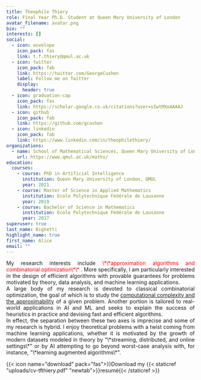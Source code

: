 ```yaml
---
title: Theophile Thiery
role: Final Year Ph.D. Student at Queen Mary University of London
avatar_filename: avatar.png
bio: ""
interests: []
social:
  - icon: envelope
    icon_pack: fas
    link: t.f.thiery@qmul.ac.uk
  - icon: twitter
    icon_pack: fab
    link: https://twitter.com/GeorgeCushen
    label: Follow me on Twitter
    display:
      header: true
  - icon: graduation-cap
    icon_pack: fas
    link: https://scholar.google.co.uk/citations?user=sIwtMXoAAAAJ
  - icon: github
    icon_pack: fab
    link: https://github.com/gcushen
  - icon: linkedin
    icon_pack: fab
    link: https://www.linkedin.com/in/theophilethiery/
organizations:
  - name: School of Mathematical Sciences, Queen Mary University of London
    url: https://www.qmul.ac.uk/maths/
education:
  courses:
    - course: PhD in Artificial Intelligence
      institution: Queen Mary University of London, QMUL
      year: 2021
    - course: Master of Science in Applied Mathematics
      institution: Ecole Polytechnique Fédérale de Lausanne
      year: 2019
    - course: Bachelor of Science in Mathematics
      institution: Ecole Polytechnique Fédérale de Lausanne
      year: 2017
superuser: true
last_name: Bighetti
highlight_name: true
first_name: Alice
email: ""
---
```

<div style="text-align: justify"> My research interests include <font color='red'> \*\*approximation algorithms and combinatorial optimization\*\* </font>. More specifically, I am particularly interested in the design of efficient algorithms with provable guarantees for problems motivated by theory, data analysis, and machine learning applications. </div>

<div style="text-align: justify"> A large body of my research is devoted to classical combinatorial optimization, the goal of which is to study the <u> computational complexity and the approximability</u> of a given problem. Another portion is tailored to real-world applications in AI and ML and seeks to explain the success of heuristics in practice and devising fast and efficient algorithms.</div>

<div style="text-align: justify"> In effect, the separation between these two axes is imprecise and some of my research is hybrid. I enjoy theoretical problems with a twist coming from machine learning applications, whether it is motivated by the growth of modern datasets modeled in theory by "\*streaming, distributed, and online settings\*" or by AI attempting to go beyond worst-case analysis with, for instance, "\*learning augmented algorithms\*".</div>

{{< icon name="download" pack="fas">}}Download my {{< staticref "uploads/cv-tfthiery.pdf" "newtab">}}resumé{{< /staticref >}}